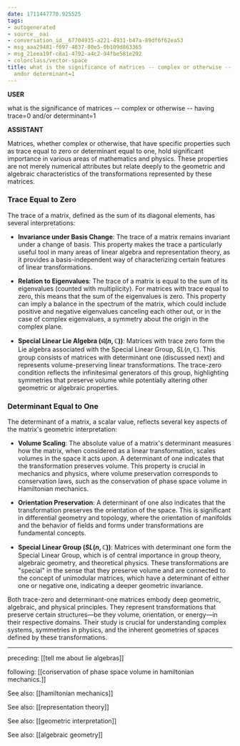 ```yaml
---
date: 1711447770.925525
tags:
- autogenerated
- source__oai
- conversation_id__67704935-a221-4931-b47a-89df6f62ea53
- msg_aaa29481-f697-4837-80e5-0b109d863365
- msg_21eea19f-c8a1-4792-a4c2-94fbe581e292
- colorclass/vector-space
title: what is the significance of matrices -- complex or otherwise -- having trace=0
  andor determinant=1
---
```


**USER**

what is the significance of matrices -- complex or otherwise -- having trace=0 and/or determinant=1


**ASSISTANT**

Matrices, whether complex or otherwise, that have specific properties such as trace equal to zero or determinant equal to one, hold significant importance in various areas of mathematics and physics. These properties are not merely numerical attributes but relate deeply to the geometric and algebraic characteristics of the transformations represented by these matrices.

### Trace Equal to Zero

The trace of a matrix, defined as the sum of its diagonal elements, has several interpretations:

- **Invariance under Basis Change**: The trace of a matrix remains invariant under a change of basis. This property makes the trace a particularly useful tool in many areas of linear algebra and representation theory, as it provides a basis-independent way of characterizing certain features of linear transformations.

- **Relation to Eigenvalues**: The trace of a matrix is equal to the sum of its eigenvalues (counted with multiplicity). For matrices with trace equal to zero, this means that the sum of the eigenvalues is zero. This property can imply a balance in the spectrum of the matrix, which could include positive and negative eigenvalues canceling each other out, or in the case of complex eigenvalues, a symmetry about the origin in the complex plane.

- **Special Linear Lie Algebra ($\mathfrak{sl}(n, \mathbb{C})$)**: Matrices with trace zero form the Lie algebra associated with the Special Linear Group, $SL(n, \mathbb{C})$. This group consists of matrices with determinant one (discussed next) and represents volume-preserving linear transformations. The trace-zero condition reflects the infinitesimal generators of this group, highlighting symmetries that preserve volume while potentially altering other geometric or algebraic properties.

### Determinant Equal to One

The determinant of a matrix, a scalar value, reflects several key aspects of the matrix's geometric interpretation:

- **Volume Scaling**: The absolute value of a matrix's determinant measures how the matrix, when considered as a linear transformation, scales volumes in the space it acts upon. A determinant of one indicates that the transformation preserves volume. This property is crucial in mechanics and physics, where volume preservation corresponds to conservation laws, such as the conservation of phase space volume in Hamiltonian mechanics.

- **Orientation Preservation**: A determinant of one also indicates that the transformation preserves the orientation of the space. This is significant in differential geometry and topology, where the orientation of manifolds and the behavior of fields and forms under transformations are fundamental concepts.

- **Special Linear Group ($SL(n, \mathbb{C})$)**: Matrices with determinant one form the Special Linear Group, which is of central importance in group theory, algebraic geometry, and theoretical physics. These transformations are "special" in the sense that they preserve volume and are connected to the concept of unimodular matrices, which have a determinant of either one or negative one, indicating a deeper geometric invariance.

Both trace-zero and determinant-one matrices embody deep geometric, algebraic, and physical principles. They represent transformations that preserve certain structures—be they volume, orientation, or energy—in their respective domains. Their study is crucial for understanding complex systems, symmetries in physics, and the inherent geometries of spaces defined by these transformations.


---

preceding: [[tell me about lie algebras]]  


following: [[conservation of phase space volume in hamiltonian mechanics.]]

See also: [[hamiltonian mechanics]]


See also: [[representation theory]]


See also: [[geometric interpretation]]


See also: [[algebraic geometry]]
